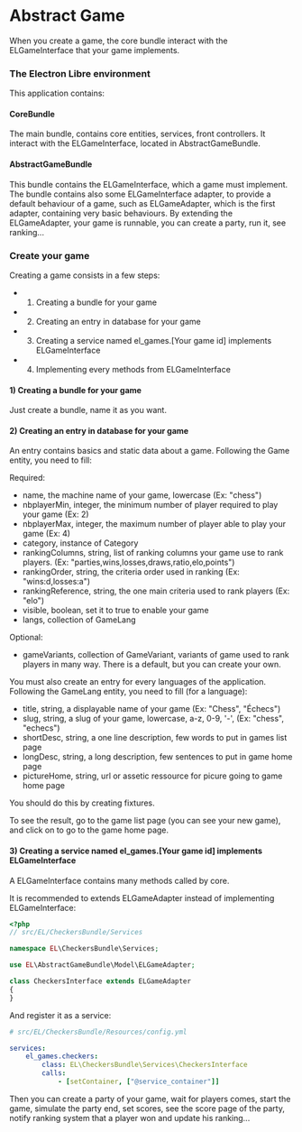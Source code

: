 Abstract Game
=============

When you create a game, the core bundle interact with the ELGameInterface
that your game implements.

### The Electron Libre environment

This application contains:

#### CoreBundle

The main bundle, contains core entities, services, front controllers.
It interact with the ELGameInterface, located in AbstractGameBundle.


#### AbstractGameBundle

This bundle contains the ELGameInterface, which a game must implement.
The bundle contains also some ELGameInterface adapter, to provide a default behaviour of a game,
such as ELGameAdapter, which is the first adapter, containing very basic behaviours.
By extending the ELGameAdapter, your game is runnable, you can create a party, run it, see ranking...


### Create your game

Creating a game consists in a few steps:

- 1) Creating a bundle for your game
- 2) Creating an entry in database for your game
- 3) Creating a service named el_games.[Your game id] implements ELGameInterface
- 4) Implementing every methods from ELGameInterface


#### 1) Creating a bundle for your game

Just create a bundle, name it as you want.


#### 2) Creating an entry in database for your game

An entry contains basics and static data about a game.
Following the Game entity, you need to fill:

Required:
- name, the machine name of your game, lowercase (Ex: "chess")
- nbplayerMin, integer, the minimum number of player required to play your game (Ex: 2)
- nbplayerMax, integer, the maximum number of player able to play your game (Ex: 4)
- category, instance of Category
- rankingColumns, string, list of ranking columns your game use to rank players. (Ex: "parties,wins,losses,draws,ratio,elo,points")
- rankingOrder, string, the criteria order used in ranking (Ex: "wins:d,losses:a")
- rankingReference, string, the one main criteria used to rank players (Ex: "elo")
- visible, boolean, set it to true to enable your game
- langs, collection of GameLang

Optional:
- gameVariants, collection of GameVariant, variants of game used to rank players in many way. There is a default, but you can create your own.

You must also create an entry for every languages of the application.
Following the GameLang entity, you need to fill (for a language):

- title, string, a displayable name of your game (Ex: "Chess", "Échecs")
- slug, string, a slug of your game, lowercase, a-z, 0-9, '-', (Ex: "chess", "echecs")
- shortDesc, string, a one line description, few words to put in games list page
- longDesc, string, a long description, few sentences to put in game home page
- pictureHome, string, url or assetic ressource for picure going to game home page


You should do this by creating fixtures.


To see the result, go to the game list page (you can see your new game),
and click on to go to the game home page.


#### 3) Creating a service named el_games.[Your game id] implements ELGameInterface

A ELGameInterface contains many methods called by core.

It is recommended to extends ELGameAdapter instead of implementing ELGameInterface:

``` php
<?php
// src/EL/CheckersBundle/Services

namespace EL\CheckersBundle\Services;

use EL\AbstractGameBundle\Model\ELGameAdapter;

class CheckersInterface extends ELGameAdapter
{
}
```

And register it as a service:

``` yml
# src/EL/CheckersBundle/Resources/config.yml

services:
    el_games.checkers:
        class: EL\CheckersBundle\Services\CheckersInterface
        calls:
            - [setContainer, ["@service_container"]]
```

Then you can create a party of your game, wait for players comes, start the game,
simulate the party end, set scores, see the score page of the party,
notify ranking system that a player won and update his ranking...

